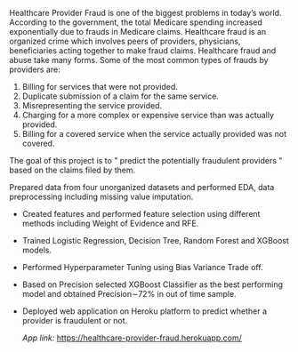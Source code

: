 Healthcare Provider Fraud is one of the biggest problems in today’s world. According to the government, the total Medicare spending increased exponentially due to frauds in Medicare claims. Healthcare fraud is an organized crime which involves peers of providers, physicians, beneficiaries acting together to make fraud claims.
Healthcare fraud and abuse take many forms. Some of the most common types of frauds by providers are:
1. Billing for services that were not provided.
2. Duplicate submission of a claim for the same service.
3. Misrepresenting the service provided.
4. Charging for a more complex or expensive service than was actually provided.
5. Billing for a covered service when the service actually provided was not covered.

The goal of this project is to " predict the potentially fraudulent providers " based on the claims filed by them.

Prepared data from four unorganized datasets and performed EDA, data preprocessing including missing value imputation.
* Created features and performed feature selection using different methods including Weight of Evidence and RFE.
* Trained Logistic Regression, Decision Tree, Random Forest and XGBoost models.
* Performed Hyperparameter Tuning using Bias Variance Trade off.
* Based on Precision selected XGBoost Classifier as the best performing model and obtained Precision∼72% in out of time sample.
* Deployed web application on Heroku platform to predict whether a provider is fraudulent or not.

     *App link:* https://healthcare-provider-fraud.herokuapp.com/
